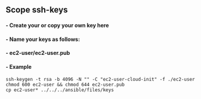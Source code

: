 ## Scope ssh-keys 
#### - Create your or copy your own key here
#### - Name your keys as follows: 
####	- ec2-user/ec2-user.pub 

#### - Example 
```
ssh-keygen -t rsa -b 4096 -N "" -C "ec2-user-cloud-init" -f ./ec2-user
chmod 600 ec2-user && chmod 644 ec2-user.pub
cp ec2-user* ../../../ansible/files/keys
```
